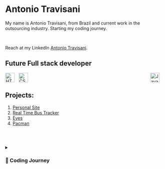 #  Antonio Travisani
<p>My name is Antonio Travisani, from Brazil and current work in the outsourcing industry. Starting my coding journey.</p></br>
<p> Reach at my LinkedIn <a href="https://www.https://www.linkedin.com/in/antonio-travisani-junior-9a389044">Antonio Travisani</a>.</p>

## Future Full stack developer 

<img align="left" alt="HTML" width="30px" style="padding-right:10px;" src="https://cdn.jsdelivr.net/gh/devicons/devicon/icons/html5/html5-plain.svg" />
<img align="midle" alt="CSS" width="30px" style="padding-right:10px;" src="https://cdn.jsdelivr.net/gh/devicons/devicon/icons/css3/css3-plain.svg" />
<img align="right" alt="JavaScript" width="30px" style="padding-right:10px;" src="https://cdn.jsdelivr.net/gh/devicons/devicon/icons/javascript/javascript-plain.svg" />


<br>

## 

## <i class="fa-solid fa-code"></i> Projects:

1. [Personal Site](https://Antoniotravisani.github.io/)
2. [Real Time Bus Tracker](https://github.com/Antoniotravisani/realtimebustracker)
3. [Eyes](https://github.com/Antoniotravisani/eyes)
4. [Pacman](https://github.com/Antoniotravisani/pacmen)


<br>

## 

<details>
 <summary><h3> 🚀 Coding Journey</h3></summary>
  I returned to my coding adventure by attending MIT's full-stack bootcamp. This 2023, I'll be learning about MERN stack and creating content about management and personal growth.
   
   
